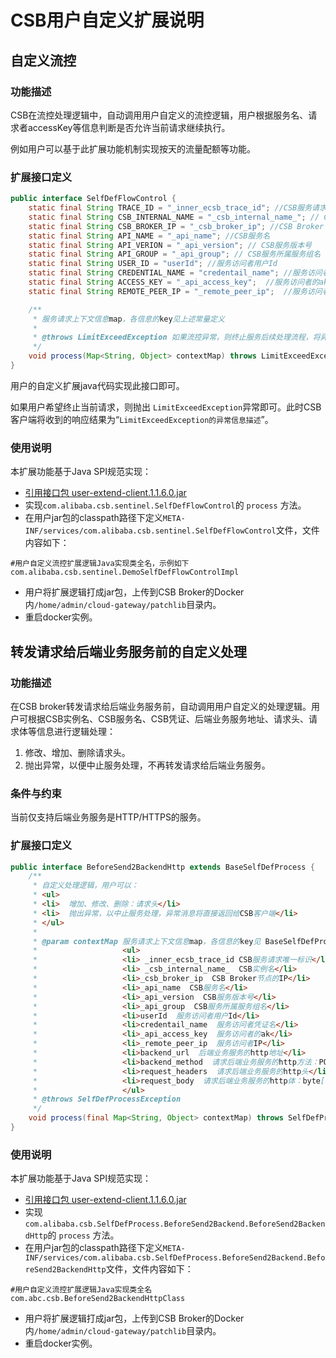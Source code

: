 # CSB用户自定义扩展说明
## 自定义流控
### 功能描述
CSB在流控处理逻辑中，自动调用用户自定义的流控逻辑，用户根据服务名、请求者accessKey等信息判断是否允许当前请求继续执行。

例如用户可以基于此扩展功能机制实现按天的流量配额等功能。

### 扩展接口定义
```java
public interface SelfDefFlowControl {
    static final String TRACE_ID = "_inner_ecsb_trace_id"; //CSB服务请求唯一标识
    static final String CSB_INTERNAL_NAME = "_csb_internal_name_"; // CSB实例名
    static final String CSB_BROKER_IP = "_csb_broker_ip"; //CSB Broker节点的IP
    static final String API_NAME = "_api_name"; //CSB服务名
    static final String API_VERION = "_api_version"; // CSB服务版本号
    static final String API_GROUP = "_api_group"; // CSB服务所属服务组名
    static final String USER_ID = "userId"; //服务访问者用户Id
    static final String CREDENTIAL_NAME = "credentail_name"; //服务访问者凭证名
    static final String ACCESS_KEY = "_api_access_key";  //服务访问者的ak
    static final String REMOTE_PEER_IP = "_remote_peer_ip";  //服务访问者IP

    /**
     * 服务请求上下文信息map，各信息的key见上述常量定义
     *
     * @throws LimitExceedException 如果流控异常，则终止服务后续处理流程，将异常信息返回给CSB客户端
     */
    void process(Map<String, Object> contextMap) throws LimitExceedException;
}
```
用户的自定义扩展java代码实现此接口即可。

如果用户希望终止当前请求，则抛出 `LimitExceedException`异常即可。此时CSB客户端将收到的响应结果为“`LimitExceedException的异常信息描述`”。
### 使用说明
本扩展功能基于Java SPI规范实现：
* [引用接口包 user-extend-client.1.1.6.0.jar](http://middleware-udp.oss-cn-beijing.aliyuncs.com/components/csb/CSB-SDK/user-extend-client-1.1.6.0.jar) 
* 实现`com.alibaba.csb.sentinel.SelfDefFlowControl`的 `process` 方法。
* 在用户jar包的classpath路径下定义`META-INF/services/com.alibaba.csb.sentinel.SelfDefFlowControl`文件，文件内容如下：
```text
#用户自定义流控扩展逻辑Java实现类全名，示例如下
com.alibaba.csb.sentinel.DemoSelfDefFlowControlImpl
```
* 用户将扩展逻辑打成jar包，上传到CSB Broker的Docker内`/home/admin/cloud-gateway/patchlib`目录内。
* 重启docker实例。

## 转发请求给后端业务服务前的自定义处理
### 功能描述
在CSB broker转发请求给后端业务服务前，自动调用用户自定义的处理逻辑。用户可根据CSB实例名、CSB服务名、CSB凭证、后端业务服务地址、请求头、请求体等信息进行逻辑处理：
1. 修改、增加、删除请求头。
2. 抛出异常，以便中止服务处理，不再转发请求给后端业务服务。

### 条件与约束
当前仅支持后端业务服务是HTTP/HTTPS的服务。

### 扩展接口定义
```java
public interface BeforeSend2BackendHttp extends BaseSelfDefProcess {
    /**
     * 自定义处理逻辑，用户可以：
     * <ul>
     * <li>  增加、修改、删除：请求头</li>
     * <li>  抛出异常，以中止服务处理，异常消息将直接返回给CSB客户端</li>
     * </ul>
     *
     * @param contextMap 服务请求上下文信息map，各信息的key见 BaseSelfDefProcess 常量定义:
     *                   <ul>
     *                   <li> _inner_ecsb_trace_id CSB服务请求唯一标识</li>
     *                   <li> _csb_internal_name_  CSB实例名</li>
     *                   <li>_csb_broker_ip  CSB Broker节点的IP</li>
     *                   <li>_api_name  CSB服务名</li>
     *                   <li>_api_version  CSB服务版本号</li>
     *                   <li>_api_group  CSB服务所属服务组名</li>
     *                   <li>userId  服务访问者用户Id</li>
     *                   <li>credentail_name  服务访问者凭证名</li>
     *                   <li>_api_access_key  服务访问者的ak</li>
     *                   <li>_remote_peer_ip  服务访问者IP</li>
     *                   <li>backend_url  后端业务服务的http地址</li>
     *                   <li>backend_method  请求后端业务服务的http方法：POST、GET等</li>
     *                   <li>request_headers  请求后端业务服务的http头</li>
     *                   <li>request_body  请求后端业务服务的http体：byte[]</li>
     *                   </ul>
     * @throws SelfDefProcessException
     */
    void process(final Map<String, Object> contextMap) throws SelfDefProcessException;
}

```

### 使用说明
本扩展功能基于Java SPI规范实现：
* [引用接口包 user-extend-client.1.1.6.0.jar](http://middleware-udp.oss-cn-beijing.aliyuncs.com/components/csb/CSB-SDK/user-extend-client-1.1.6.0.jar) 
* 实现`com.alibaba.csb.SelfDefProcess.BeforeSend2Backend.BeforeSend2BackendHttp`的 `process` 方法。
* 在用户jar包的classpath路径下定义`META-INF/services/com.alibaba.csb.SelfDefProcess.BeforeSend2Backend.BeforeSend2BackendHttp`文件，文件内容如下：
```text
#用户自定义流控扩展逻辑Java实现类全名
com.abc.csb.BeforeSend2BackendHttpClass
```
* 用户将扩展逻辑打成jar包，上传到CSB Broker的Docker内`/home/admin/cloud-gateway/patchlib`目录内。
* 重启docker实例。
